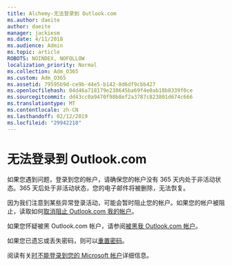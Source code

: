 ```yaml
---
title: Alchemy-无法登录到 Outlook.com
ms.author: daeite
author: daeite
manager: jackiesm
ms.date: 4/11/2018
ms.audience: Admin
ms.topic: article
ROBOTS: NOINDEX, NOFOLLOW
localization_priority: Normal
ms.collection: Adm_O365
ms.custom: Adm_O365
ms.assetid: 79595b9d-ce9b-44e5-b142-8d6df9cbb427
ms.openlocfilehash: 04d46a718179e238645ba69f4e0ab18b8339f0ce
ms.sourcegitcommit: dd43cc0a9470f98b8ef2a3787c823801d674c666
ms.translationtype: MT
ms.contentlocale: zh-CN
ms.lasthandoff: 02/12/2019
ms.locfileid: "29942218"
---
```

# <a name="cant-sign-in-to-outlookcom"></a>无法登录到 Outlook.com

如果您遇到问题，登录到您的帐户，请确保您的帐户没有 365 天内处于非活动状态。365 天后处于非活动状态，您的电子邮件将被删除，无法恢复。
  
因为我们注意到某些异常登录活动，可能会暂时阻止您的帐户。如果您的帐户被阻止，读取如何[取消阻止 Outlook.com 我的帐户](https://support.office.com/article/f4ad2701-d166-4d8b-8a6a-9af2a1f8a4c4.aspx)。 
  
如果您怀疑被黑 Outlook.com 帐户，请参阅[被黑我 Outlook.com 帐户](https://support.office.com/article/35993ac5-ac2f-494e-aacb-5232dda453d8.aspx)。
  
如果您已遗忘或丢失密码，则可以[重置密码](https://go.microsoft.com/fwlink/p/?LinkID=242804)。
  
阅读有关[时不能登录到您的 Microsoft 帐户](https://go.microsoft.com/fwlink/p/?linkid=837479)详细信息。
  

